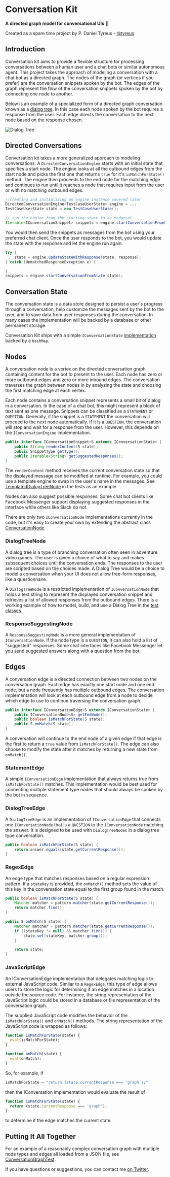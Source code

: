 # Conversation Kit

**A directed graph model for conversational UIs :speech_balloon:**

Created as a spare time project by P. Daniel Tyreus - [@tyreus](https://www.twitter.com/tyreus)

## Introduction

Conversation kit aims to provide a flexible structure for processing conversations
between a human user and a chat bots or similar autonomous agent. This project
takes the approach of modeling a conversation with a chat bot as a directed graph.
The nodes of the graph (or vertices if you prefer) are the conversation snippets
spoken by the bot. The edges of the graph represent the flow of the conversation
snippets spoken by the bot by connecting one node to another.

Below is an example of a specialized form of a directed graph conversation known
as a [dialog tree](https://en.wikipedia.org/wiki/Dialog_tree). In this case each
node spoken by the bot requires a response from the user. Each edge directs the
conversation to the next node based on the response chosen.

![Dialog Tree](https://upload.wikimedia.org/wikipedia/commons/3/31/Dialog_tree_example.svg)

## Directed Conversations

Conversation kit takes a more generalized approach to modeling conversations. A
`DirectedConversationEngine` starts with an initial state that specifies a start
node. The engine looks at all the outbound edges from the start node and picks
the first one that returns `true` for it's `isMatchForState()` method. The engine
then proceeds to the end node for the matching edge and continues to run until
it reaches a node that requires input from the user or with no matching
outbound edges.

```java
//creating and initializing an engine instance covered later
DirectedConversationEngine<TestCaseUserState> engine = ...
TestCaseUserState state = new TestCaseUserState();

// run the engine from the starting state to an endpoint
Iterable<IConversationSnippet> snippets = engine.startConversationFromState(state);
```

You would then send the snippets as messages from the bot using your preferred
chat client. Once the user responds to the bot, you would update the state
with the response and let the engine run again.

```java
try {
    state = engine.updateStateWithResponse(state, response);
} catch (UnmatchedResponseException e) {

}
snippets = engine.startConversationFromState(state);
```

## Conversation State

The conversation state is a data store designed to persist a user's progress
through a conversation, help customize the messages sent by the bot to the
user, and to save data from user responses during the conversation. In many
cases the implementation will be backed by a database or other permanent
storage.

Conversation Kit ships with a simple `IConversationState` [implementation](src/main/java/com/synclab/conversationkit/impl/MapBackedState.java) backed
by a `HashMap`.

## Nodes

A conversation node is a vertex on the directed conversation graph containing
content for the bot to present to the user. Each node has
zero or more outbound edges and zero or more inbound edges. The conversation
traverses the graph between nodes in by analyzing the state and choosing
the first matching edge at each vertex.

Each node contains a conversation snippet represents a small bit of dialog in a conversation.
In the case of a chat bot, this might represent a block of text sent as one
message. Snippets can be classified as a `STATEMENT`
or `QUESTION`. Generally, if the snippet is a
`STATEMENT` the conversation will proceed to the next node
automatically. If it is a `QUESTION`, the conversation will
stop and wait for a response from the user. However, this depends on
the `IConversationEngine` implementation.

```java
public interface IConversationSnippet<S extends IConversationState> {
    public String renderContent(S state);
    public SnippetType getType();
    public Iterable<String> getSuggestedResponses();
}
```

The `renderContent` method receives the current conversation state so that the
displayed message can be modified at runtime. For example, you could use a
template engine to swap in the user's name in the messages. See
[TemplatedDialogTreeNode](src/test/java/com/synclab/conversationkit/impl/TemplatedDialogTreeNode.java)
in the tests as an example.

Nodes can also suggest possible responses. Some chat bot
clients like Facebook Messenger support displaying suggested responses in
the interface while others like Slack do not.

There are only two `IConversationNode` implementations currently in the code,
but it's easy to create your own by extending the abstract class [ConversationNode](src/main/java/com/synclab/conversationkit/impl/node/ConversationNode.java).

### DialogTreeNode

A dialog tree is a type of branching conversation often seen in adventure
video games. The user is given a choice of what to say and makes subsequent
choices until the conversation ends. The responses to the user are scripted
based on the choices made. A Dialog Tree would be a choice to model a
conversation when your UI does not allow free-form responses, like a
questionnaire.

A `DialogTreeNode` is a restricted implementation of
`IConversationNode` that
holds a text string to represent the displayed conversation snippet and
retrieves a list of allowed responses from the outbound edges. There is a
working example of how to model, build, and use a Dialog Tree in the
[test classes](src/test/java/com/synclab/conversationkit/impl/DialogTreeTest.java).

### ResponseSuggestingNode

A `ResponseSuggestingNode` is a more general implementation of `IConversationNode`.
If the node type is a `QUESTION`, it can also hold a list of "suggested" responses.
Some chat interfaces like Facebook Messenger let you send suggested answers
along with a question from the bot.

## Edges

A conversation edge is a directed connection between two nodes on the
conversation graph. Each edge has exactly one start node and one end node,
but a node frequently has multiple outbound edges. The conversation
implementation will look at each outbound edge from a node to decide which
edge to use to continue traversing the conversation graph.

```java
public interface IConversationEdge<S extends IConversationState> {
    public IConversationNode<S> getEndNode();
    public boolean isMatchForState(S state);
    public S onMatch(S state);
}
```

A conversation will continue to the end node of a given edge if that edge is
the first to return a `true` value from `isMatchForState()`. The edge can also
choose to modify the state after it matches by returning a new state from
`onMatch()`.

### StatementEdge

A simple `IConversationEdge` implementation that always returns true
from `isMatchForState()` matches. This
implementation would be best used for connecting multiple statement type nodes
that should always be spoken by the bot in sequence.

### DialogTreeEdge

A `DialogTreeEdge` is an implementation of `IConversationEdge`
that connects one
`IConversationNode` that is a `QUESTION` to the
`IConversationNode` matching the answer. It is designed to be used with
`DialogTreeNodes` in a dialog tree type conversation.

```java
public boolean isMatchForState(S state) {
    return answer.equals(state.getCurrentResponse());
}
```

### RegexEdge

An edge type that matches responses based on a regular expression pattern.
If a `stateKey` is
provided, the `onMatch()` method sets the value of this key in
the conversation state equal to the first group found in the match.

```java
public boolean isMatchForState(S state) {
    Matcher matcher = pattern.matcher(state.getCurrentResponse());
    return matcher.find();
}

public S onMatch(S state) {
    Matcher matcher = pattern.matcher(state.getCurrentResponse());
    if ((stateKey != null) && matcher.find()) {
        state.set(stateKey, matcher.group());
    }

    return state;
}
```

### JavaScriptEdge

An IConversationEdge implementation that delegates matching logic to external
JavaScript code. Similar to a `RegexEdge`, this type of edge
allows users to store the logic for determining if an edge matches in a
location outside the source code. For instance, the string representation
of the JavaScript logic could be stored in a database or file representation
of the conversation graph.

The supplied JavaScript code modifies the behavior of the
`isMatchForState()`
and `onMatch()`
methods. The string representation of the JavaScript code is wrapped as
follows:

```javascript
function isMatchForState(state) {
  eval(isMatchForState);
}

function onMatch(state) {
  eval(onMatch);
}
```

So, for example, if
```java
isMatchForState = "return (state.currentResponse === 'graph');"
```
then the IConversation implementation would evaluate the result of

```javascript
function isMatchForState(state) {
  return (state.currentResponse === 'graph');
}
```
to determine if the edge matches the current state.

## Putting It All Together

For an example of a reasonably complex conversation graph with multiple node
types and edges all loaded from a JSON file, see
[ConversationGraphTest](src/test/java/com/synclab/conversationkit/impl/ConversationGraphTest.java).

If you have questions or suggestions, you can contact me
[on Twitter](https://www.twitter.com/tyreus).
